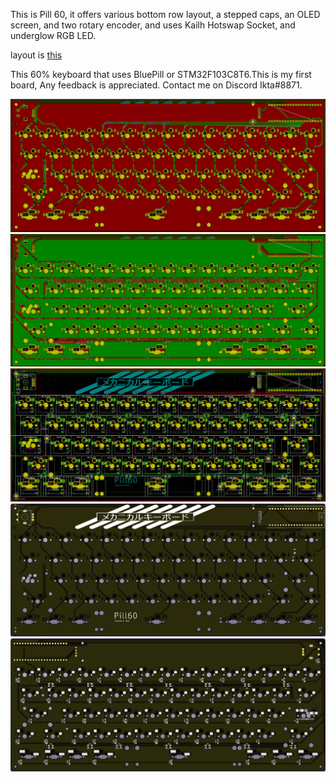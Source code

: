 This is Pill 60, it offers various bottom row layout, a stepped caps, an OLED screen, and two rotary encoder, and uses Kailh Hotswap Socket, and underglow RGB LED.

layout is [this](http://www.keyboard-layout-editor.com/##@_name=Pill60&author=IktaS%3B&@_a:7&f:7%3B&=1&=1&=1&=1&=1&=1&=1&=1&=1&=1&=1&=1&=1&_c=%2300ffdd%3B&=1&=1%3B&@_c=%23cccccc&w:1.5%3B&=1.5&=1&=1&=1&=1&=1&=1&=1&=1&=1&=1&=1&=1&_c=%2300cc55&w:1.5%3B&=1.5%3B&@_c=%2350d38a&w:1.75%3B&=1.75&_c=%23cccccc%3B&=1&=1&=1&=1&=1&=1&=1&=1&=1&=1&=1&_c=%2300cc55&w:2.25%3B&=2.25%3B&@_c=%23aaaacc&w:2.25%3B&=2.25&_c=%23cccccc%3B&=1&=1&=1&=1&=1&=1&=1&=1&=1&=1&_c=%23cc77cc&w:1.75%3B&=1.75&=1%3B&@_c=%23995555&w:1.25%3B&=1.25&_w:1.25%3B&=1.25&_w:1.25%3B&=1.25&_c=%23889988&w:6.25%3B&=6.25&_c=%23558899&w:1.25%3B&=1.25&_w:1.25%3B&=1.25&_w:1.25%3B&=1.25&_w:1.25%3B&=1.25%3B&@_c=%23b3ce29&w:1.5%3B&=1.5&=1&_w:1.5%3B&=1.5&_c=%23939393&w:6%3B&=6&_c=%23558899&w:1.5%3B&=1.5&=1&=1&_w:1.5%3B&=1.5&_x:0.5&c=%2350d38a&w:1.25&w2:1.75&l:true%3B&=1.75)

This 60% keyboard that uses BluePill or STM32F103C8T6.This is my first board, Any feedback is appreciated. Contact me on Discord Ikta#8871. 

![Front Side view](./images/FrontSide.png)
![Back Side view](./images/BackSide.png)
![Wire view](./images/Wires.png)
![PCB Front view](./images/PCBFront.png)
![PCB Back view](./images/PCBBack.png)
